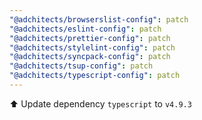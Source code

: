 ```yaml
---
"@adchitects/browserslist-config": patch
"@adchitects/eslint-config": patch
"@adchitects/prettier-config": patch
"@adchitects/stylelint-config": patch
"@adchitects/syncpack-config": patch
"@adchitects/tsup-config": patch
"@adchitects/typescript-config": patch
---
```


⬆️ Update dependency `typescript` to `v4.9.3`
